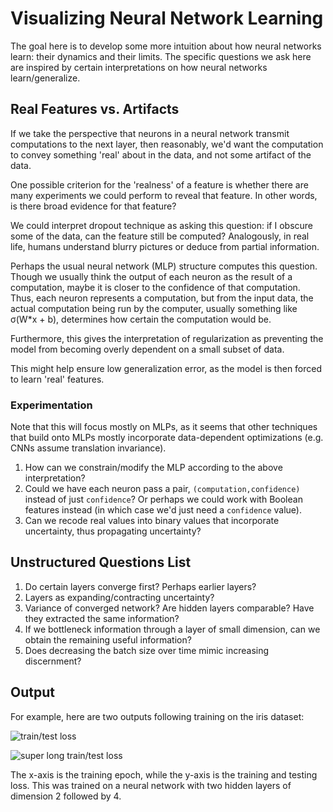 # Visualizing Neural Network Learning

The goal here is to develop some more intuition about how neural
networks learn: their dynamics and their limits. The specific
questions we ask here are inspired by certain interpretations on how
neural networks learn/generalize.

## Real Features vs. Artifacts

If we take the perspective that neurons in a neural network transmit
computations to the next layer, then reasonably, we'd want the
computation to convey something 'real' about in the data, and not some
artifact of the data. 

One possible criterion for the 'realness' of a feature is whether
there are many experiments we could perform to reveal that
feature. In other words, is there broad evidence for that feature?

We could interpret dropout technique as asking this question: if I
obscure some of the data, can the feature still be computed?
Analogously, in real life, humans understand blurry pictures or deduce
from partial information. 

Perhaps the usual neural network (MLP) structure computes this
question. Though we usually think the output of each neuron as the
result of a computation, maybe it is closer to the confidence of that
computation. Thus, each neuron represents a computation, but from the
input data, the actual computation being run by the computer, usually
something like σ(W*x + b), determines how certain the computation
would be.

Furthermore, this gives the interpretation of regularization as
preventing the model from becoming overly dependent on a small subset
of data.

This might help ensure low generalization error, as the model is then
forced to learn 'real' features.

### Experimentation

Note that this will focus mostly on MLPs, as it seems that other
techniques that build onto MLPs mostly incorporate data-dependent
optimizations (e.g. CNNs assume translation invariance).

1. How can we constrain/modify the MLP according to the above
interpretation?
2. Could we have each neuron pass a pair,
```(computation,confidence)``` instead of just ```confidence```? Or
perhaps we could work with Boolean features instead (in which case
we'd just need a ```confidence``` value).
3. Can we recode real values into binary values that incorporate
uncertainty, thus propagating uncertainty?



## Unstructured Questions List

1. Do certain layers converge first? Perhaps earlier layers?
2. Layers as expanding/contracting uncertainty?
3. Variance of converged network? Are hidden layers comparable? Have
they extracted the same information?
4. If we bottleneck information through a layer of small dimension,
can we obtain the remaining useful information?
5. Does decreasing the batch size over time mimic increasing
discernment? 

## Output

For example, here are two outputs following training on the iris
dataset:

<img src="output/validation_long.png" alt="train/test loss" />

<img src="output/validation_super_long.png" alt="super long train/test
loss" />

The x-axis is the training epoch, while the y-axis is the training and
testing loss. This was trained on a neural network with two hidden
layers of dimension 2 followed by 4.